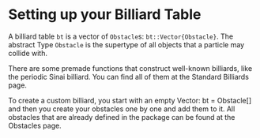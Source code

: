# Setting up your Billiard Table
A billiard table `bt` is a vector of `Obstacle`s: `bt::Vector{Obstacle}`. 
The abstract Type `Obstacle` is the supertype of all objects that a particle may collide with.

There are some premade functions that construct well-known billiards, like the periodic Sinai billiard.
You can find all of them at the Standard Billiards page.

To create a custom billiard, you start with an empty Vector:
    bt = Obstacle[]
and then you create your obstacles one by one and add them to it. All obstacles that are already defined in the package
can be found at the Obstacles page.

